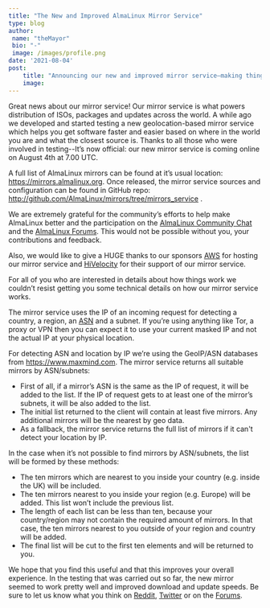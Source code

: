 ```yaml
---
title: "The New and Improved AlmaLinux Mirror Service"
type: blog
author: 
 name: "theMayor"
 bio: "-"
 image: /images/profile.png
date: '2021-08-04'
post:
    title: "Announcing our new and improved mirror service—making things faster for you."
    image: 
---
```


Great news about our mirror service! Our mirror service is what powers distribution of ISOs, packages and updates across the world. A while ago we developed and started testing a new geolocation-based mirror service which helps you get software faster and easier based on where in the world you are and what the closest source is. Thanks to all those who were involved in testing--It’s now official: our new mirror service is coming online on August 4th at 7.00 UTC.

A full list of AlmaLinux mirrors can be found at it’s usual location: https://mirrors.almalinux.org. Once released, the mirror service sources and configuration can be found in GitHub repo: http://github.com/AlmaLinux/mirrors/tree/mirrors_service .

We are extremely grateful for the community’s efforts to help make AlmaLinux better and the participation on the [AlmaLinux Community Chat](https://chat.almalinux.org/) and the [AlmaLinux Forums](https://forums.almalinux.org/). This would not be possible without you, your contributions and feedback. 

Also, we would like to give a HUGE thanks to our sponsors [AWS](https://aws.amazon.com/) for hosting our mirror service and [HiVelocity](https://hivelocity.com/) for their support of our mirror service.

For all of you who are interested in details about how things work we couldn’t resist getting you some technical details on how our mirror service works.

The mirror service uses the IP of an incoming request for detecting a country, a region, an [ASN](https://en.wikipedia.org/wiki/Autonomous_system_(Internet)) and a subnet. If you’re using anything like Tor, a proxy or VPN then you can expect it to use your current masked IP and not the actual IP at your physical location.

For detecting ASN and location by IP we’re using the GeoIP/ASN databases from https://www.maxmind.com. The mirror service returns all suitable mirrors by ASN/subnets:

- First of all, if a mirror’s ASN is the same as the IP of request, it will be added to the list. If the IP of request gets to at least one of the mirror’s subnets, it will be also added to the list.
- The initial list returned to the client will contain at least five mirrors. Any additional mirrors will be the nearest by geo data.
- As a fallback, the mirror service returns the full list of mirrors if it can't detect your location by IP.

In the case when it’s not possible to find mirrors by ASN/subnets, the list will be formed by these methods: 

- The ten mirrors which are nearest to you inside your country (e.g. inside the UK) will be included.
- The ten mirrors nearest to you inside your region (e.g. Europe) will be added. This list won’t include the previous list.
- The length of each list can be less than ten, because your country/region may not contain the required amount of mirrors. In that case, the ten mirrors nearest to you outside of your region and country will be added.
- The final list will be cut to the first ten elements and will be returned to you.

We hope that you find this useful and that this improves your overall experience. In the testing that was carried out so far, the new mirror seemed to work pretty well and improved download and update speeds. Be sure to let us know what you think on [Reddit](https://reddit.com/r/AlmaLinux), [Twitter](https://twitter.com/almalinux) or on the [Forums](https://almalinux.discourse.group/c/operations/infrastructure/15).